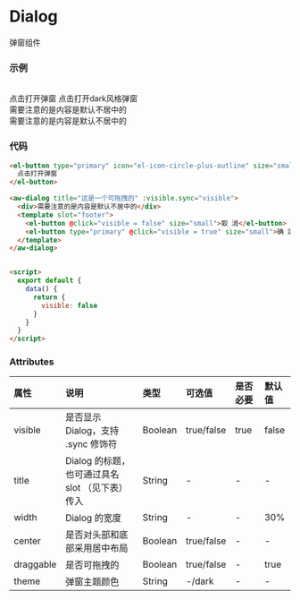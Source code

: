 # Dialog

弹窗组件

### 示例

<br/>
<el-button type="primary" icon="el-icon-circle-plus-outline" size="small" @click="visible=true" >点击打开弹窗</el-button>
<el-button type="primary" icon="el-icon-circle-plus-outline" size="small" @click="visible2 = true">点击打开dark风格弹窗</el-button>
<aw-dialog title="这是一个可拖拽的" :visible.sync="visible">
   <div>需要注意的是内容是默认不居中的</div>
<template slot="footer">
<el-button @click="visible = false" size="small">取 消</el-button>
<el-button type="primary" @click="visible = false" size="small">确 定</el-button>
</template>
</aw-dialog>
<aw-dialog title="这是一个可拖拽的" :visible.sync="visible2" theme="dark">
   <div>需要注意的是内容是默认不居中的</div>
<template slot="footer">
<el-button @click="visible2 = false" size="small">取 消</el-button>
<el-button type="primary" @click="visible2 = false" size="small">确 定</el-button>
</template>
</aw-dialog>

<script>
  export default {
    data() {
      return {
        visible: false,
        visible2: false
      }
    }
  }
</script>

### 代码

```html
<el-button type="primary" icon="el-icon-circle-plus-outline" size="small" @click="visible = true">
  点击打开弹窗
</el-button>

<aw-dialog title="这是一个可拖拽的" :visible.sync="visible">
  <div>需要注意的是内容是默认不居中的</div>
  <template slot="footer">
    <el-button @click="visible = false" size="small">取 消</el-button>
    <el-button type="primary" @click="visible = true" size="small">确 定</el-button>
  </template>
</aw-dialog>


<script>
  export default {
    data() {
      return {
        visible: false
      }
    }
  }
</script>
```

### Attributes

| 属性      | 说明                                            | 类型    | 可选值     | 是否必要 | 默认值 |
| :-------- | :---------------------------------------------- | :------ | :--------- | :------- | :----- |
| visible   | 是否显示 Dialog，支持 .sync 修饰符              | Boolean | true/false | true     | false  |
| title     | Dialog 的标题，也可通过具名 slot （见下表）传入 | String  | -          | -        | -      |
| width     | Dialog 的宽度                                   | String  | -          | -        | 30%    |
| center    | 是否对头部和底部采用居中布局                    | Boolean | true/false | -        | -      |
| draggable | 是否可拖拽的                                    | Boolean | true/false | -        | true   |
| theme     | 弹窗主题颜色                                    | String  | -/dark     | -        | -      |
